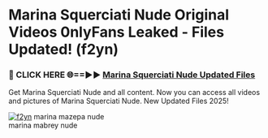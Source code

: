 # Marina Squerciati Nude Original Videos 0nlyFans Leaked - Files Updated! (f2yn)

<h3>🔴 CLICK HERE 🌐==►► <a href="https://tinyurl.com/yrmya6cz" rel="nofollow">Marina Squerciati Nude Updated Files</a></h3>

Get Marina Squerciati Nude and all content. Now you can access all videos and pictures of Marina Squerciati Nude. New Updated Files 2025!

[![f2yn](https://i.imgur.com/FMdXYCs.gif)](https://tinyurl.com/yrmya6cz)
marina mazepa nude<br>
marina mabrey nude